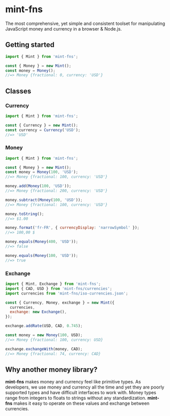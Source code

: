 # mint-fns

The most comprehensive, yet simple and consistent toolset for manipulating JavaScript money and currency in a browser & Node.js.

## Getting started

```js
import { Mint } from 'mint-fns';

const { Money } = new Mint();
const money = Money();
//=> Money {fractional: 0, currency: 'USD'}
```

## Classes

### Currency

```js
import { Mint } from 'mint-fns';

const { Currency } = new Mint();
const currency = Currency('USD');
//=> 'USD'
```

### Money

```js
import { Mint } from 'mint-fns';

const { Money } = new Mint();
const money = Money(100, 'USD');
//=> Money {fractional: 100, currency: 'USD'}

money.add(Money(100, 'USD'));
//=> Money {fractional: 200, currency: 'USD'}

money.subtract(Money(100, 'USD'));
//=> Money {fractional: 100, currency: 'USD'}

money.toString();
//=> $1.00

money.format('fr-FR', { currencyDisplay: 'narrowSymbol' });
//=> 100,00 $

money.equals(Money(400, 'USD'));
//=> false

money.equals(Money(100, 'USD'));
//=> true
```

### Exchange

```js
import { Mint, Exchange } from 'mint-fns';
import { CAD, USD } from 'mint-fns/currencies';
import currencies from 'mint-fns/iso-currencies.json';

const { Currency, Money, exchange } = new Mint({
  currencies,
  exchange: new Exchange(),
});

exchange.addRate(USD, CAD, 0.745);

const money = new Money(100, USD);
//=> Money {fractional: 100, currency: USD}

exchange.exchangeWith(money, CAD);
//=> Money {fractional: 74, currency: CAD}
```

## Why another money library?

**mint-fns** makes money and currency feel like primitive types. As developers, we use money and currency all the time and yet they are poorly supported types and have difficult interfaces to work with. Money types range from integers to floats to strings without any standardization. **mint-fns** makes it easy to operate on these values and exchange between currencies.
